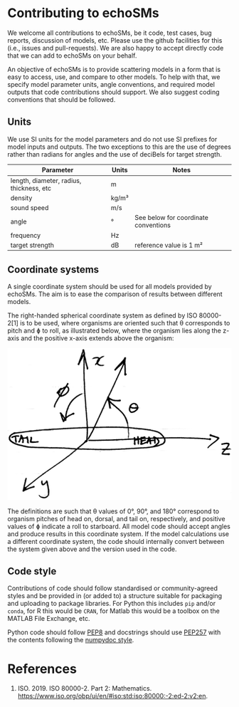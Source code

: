 # Contributing to echoSMs

We welcome all contributions to echoSMs, be it code, test cases, bug reports, discussion of models, etc. Please use the github facilities for this (i.e., issues and pull-requests). We are also happy to accept directly code that we can add to echoSMs on your behalf.

An objective of echoSMs is to provide scattering models in a form that is easy to access, use, and compare to other models. To help with that, we specify model parameter units, angle conventions, and required model outputs that code contributions should support. We also suggest coding conventions that should be followed. 

## Units
We use SI units for the model parameters and do not use SI prefixes for model inputs and outputs. The two exceptions to this are the use of degrees rather than radians for angles and the use of deciBels for target strength. 

| Parameter | Units | Notes |
|-----------|-------|--|
|length, diameter, radius, thickness, etc|m||
|density|kg/m³||
|sound speed|m/s||
|angle|°|See below for coordinate conventions|
|frequency|Hz||
|target strength|dB|reference value is 1 m²|

## Coordinate systems

A single coordinate system should be used for all models provided by echoSMs. The aim is to ease the comparison of results between different models.

The right-handed spherical coordinate system as defined by ISO 80000-2[1] is to be used, where organisms are oriented such that θ corresponds to pitch and ɸ to roll, as illustrated below, where the organism lies along the z-axis and the positive x-axis extends above the organism:

![coordinate system](coordinate_system.jpg)

The definitions are such that θ values of 0°, 90°, and 180° correspond to organism pitches of head on, dorsal, and tail on, respectively, and positive values of ɸ indicate a roll to starboard. All model code should accept angles and produce results in this coordinate system. If the model calculations use a different coordinate system, the code should internally convert between the system given above and the version used in the code.

## Code style
Contributions of code should follow standardised or community-agreed styles and be provided in (or added to) a structure suitable for packaging and uploading to package libraries. For Python this includes `pip` and/or `conda`, for R this would be `CRAN`, for Matlab this would be a toolbox on the MATLAB File Exchange, etc.

Python code should follow [PEP8](https://peps.python.org/pep-0008) and docstrings should use [PEP257](https://peps.python.org/pep-0257/) with the contents following the [numpydoc style](https://numpydoc.readthedocs.io/en/latest/format.html).


# References
1. ISO. 2019. ISO 80000-2. Part 2: Mathematics. https://www.iso.org/obp/ui/en/#iso:std:iso:80000:-2:ed-2:v2:en.

